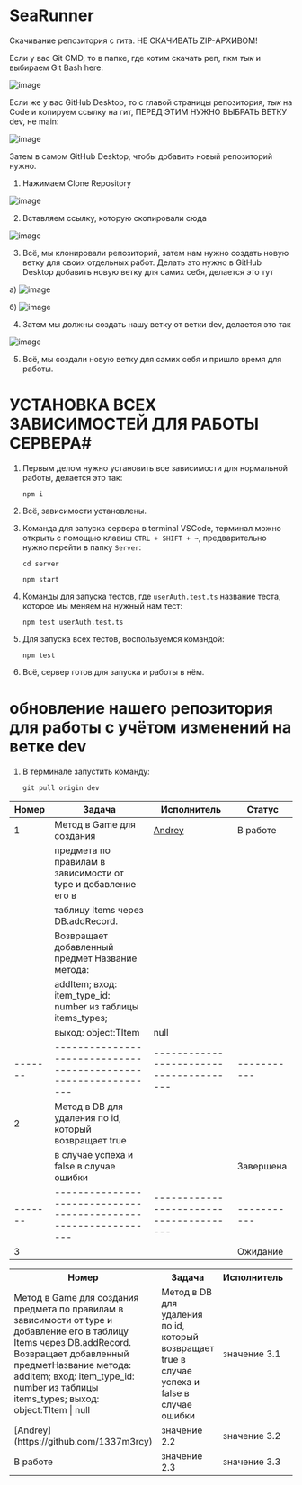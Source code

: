 # SeaRunner

Скачивание репозитория с гита. НЕ СКАЧИВАТЬ ZIP-АРХИВОМ!

Если у вас Git CMD, то в папке, где хотим скачать реп, пкм *тык* и выбираем Git Bash here:

  ![image](https://github.com/astar1ka/Sea-Runner-Server/assets/90634514/fcfb4f7a-e168-450c-af2e-dcbd9964ec99)

Если же у вас GitHub Desktop, то с главой страницы репозитория, *тык* на Code и копируем ссылку на гит, ПЕРЕД ЭТИМ НУЖНО ВЫБРАТЬ ВЕТКУ dev, не main:

  ![image](https://github.com/astar1ka/Sea-Runner-Server/assets/90634514/11ad3e3c-7002-45f2-90fb-995aa5aeb0b7)

Затем в самом GitHub Desktop, чтобы добавить новый репозиторий нужно.

1. Нажимаем Clone Repository

  ![image](https://github.com/astar1ka/Sea-Runner-Server/assets/90634514/4a3bfedb-4fc0-495d-9483-78d9bf562038)
  
2. Вставляем ссылку, которую скопировали сюда

  ![image](https://github.com/astar1ka/Sea-Runner-Server/assets/90634514/5cc3673e-c694-4b8e-99c9-a932f9a41976)

3. Всё, мы клонировали репозиторий, затем нам нужно создать новую ветку для своих отдельных работ. Делать это нужно в GitHub Desktop добавить новую ветку для самих себя, делается это тут

  а) ![image](https://github.com/astar1ka/Sea-Runner-Server/assets/90634514/1d890327-8dba-4aa9-bed9-49027babce3e)

  б) ![image](https://github.com/astar1ka/Sea-Runner-Server/assets/90634514/085bad91-6809-447f-ba99-a351127b8646)

4. Затем мы должны создать нашу ветку от ветки dev, делается это так
  
  ![image](https://github.com/astar1ka/Sea-Runner-Server/assets/90634514/5101f803-c96f-4448-8a0b-3a673fd33eaf)

 5. Всё, мы создали новую ветку для самих себя и пришло время для работы.


# УСТАНОВКА ВСЕХ ЗАВИСИМОСТЕЙ ДЛЯ РАБОТЫ СЕРВЕРА#

1. Первым делом нужно установить все зависимости для нормальной работы, делается это так:

    ```console
    npm i
    ```

2. Всё, зависимости установлены. 

3. Команда для запуска сервера в terminal VSCode, терминал можно открыть с помощью клавиш `CTRL + SHIFT + ~`, предварительно нужно перейти в папку `Server`:

    ```console
    cd server
    ```

    ```console
    npm start
    ```

4. Команды для запуска тестов, где `userAuth.test.ts` название теста, которое мы меняем на нужный нам тест:

    ```console
    npm test userAuth.test.ts
    ```

5. Для запуска всех тестов, воспользуемся командой:

    ```console
    npm test
    ```

6. Всё, сервер готов для запуска и работы в нём.


# обновление нашего репозитория для работы с учётом изменений на ветке dev #

1. В терминале запустить команду:
    
    ```console
    git pull origin dev
    ```


| Номер | Задача                                                        | Исполнитель                           | Статус    |
|-------|---------------------------------------------------------------|---------------------------------------|-----------|
| 1     |  Метод в Game для создания                                    | [Andrey](https://github.com/1337m3rcy)| В работе  |
|       |  предмета по правилам в зависимости от type и добавление его в|                                       |           |
|       |  таблицу Items через DB.addRecord.                            |                                       |           |
|       |  Возвращает добавленный предмет Название метода:              |                                       |           |
|       |  addItem; вход: item_type_id: number из таблицы items_types;  |                                       |           |
|       |  выход: object:TItem | null                                   |                                       |           |
|-------|---------------------------------------------------------------|---------------------------------------|-----------|
| 2     | Метод в DB для удаления по id, который возвращает true        |                                       |           |
|       | в случае успеха и false в случае ошибки                       |                                       | Завершена |
|-------|---------------------------------------------------------------|---------------------------------------|-----------|
| 3     |                                                               |                                       | Ожидание  |

<table>
    <tr>
        <th>Номер</th>
        <th>Задача</th>
        <th>Исполнитель</th>
        <th>Статус</th>
    </tr>
    <tr>
        <td>Метод в Game для создания предмета по правилам в зависимости от type и добавление его в таблицу Items через DB.addRecord. Возвращает добавленный предметНазвание метода: addItem; вход: item_type_id: number из таблицы items_types; выход: object:TItem | null</td>
        <td>Метод в DB для удаления по id, который возвращает true в случае успеха и false в случае ошибки</td>
        <td>значение 3.1</td>
    </tr>
    <tr>
        <td>[Andrey](https://github.com/1337m3rcy)</td>
        <td>значение 2.2</td>
        <td>значение 3.2</td>
    </tr>
    <tr>
        <td>В работе</td>
        <td>значение 2.3</td>
        <td>значение 3.3</td>
    </tr>
</table>